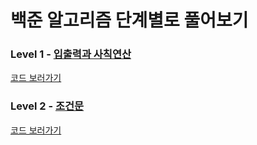 # 백준 알고리즘 단계별로 풀어보기

### Level 1 - [입출력과 사칙연산](https://www.acmicpc.net/step/1)
[코드 보러가기](https://github.com/kangdy25/BOJ_Algorithm/tree/master/01_IO_Operation)
### Level 2 - [조건문](https://www.acmicpc.net/step/4)
[코드 보러가기](https://github.com/kangdy25/BOJ_Algorithm/tree/master/02_Conditional_Statement)
